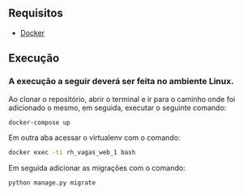 ## Requisitos
- [Docker](https://docs.docker.com/)

## Execução
### A execução a seguir deverá ser feita no ambiente Linux.
Ao clonar o repositório, abrir o terminal e ir para o caminho onde foi adicionado o mesmo, em seguida,  executar o seguinte comando:
```sh
docker-compose up
```

Em outra aba acessar o virtualenv com o comando:
```sh
docker exec -ti rh_vagas_web_1 bash
```
Em seguida adicionar as migrações com o comando:
```sh
python manage.py migrate
```
